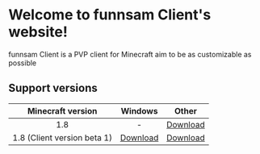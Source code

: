 # Welcome to funnsam Client's website!

funnsam Client is a PVP client for Minecraft aim to be as customizable as possible

## Support versions
| Minecraft version | Windows | Other |
|:-----------------:|:-------:|:-----:|
| 1.8 | - | [Download](https://github.com/funnsam/funnsam-Client/releases/download/1.8-0.1.2/funnsam-client.zip) |
| 1.8 (Client version beta 1) | [Download](https://github.com/funnsam/funnsam-Client/releases/download/1.8-0.2.0-b.1/fc-win-0.2.0-b.1.exe) | [Download](https://github.com/funnsam/funnsam-Client/releases/download/1.8-0.2.0-b.1/fc-other-0.2.0-b.1.zip) |
